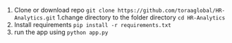 1. Clone or download repo `git clone https://github.com/toraaglobal/HR-Analytics.git`
1.change directory to the folder directory  `cd HR-Analytics`
1. Install requirements `pip install -r requirements.txt`
1. run the app using  `python app.py`

